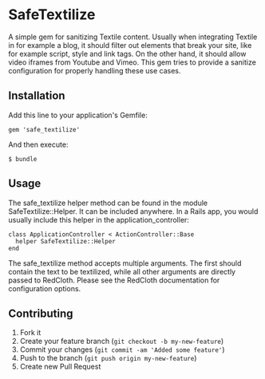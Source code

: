 # SafeTextilize

A simple gem for sanitizing Textile content. Usually when integrating Textile in for example a blog, it should filter out elements that break your site, like for example script, style and link tags.
On the other hand, it should allow video iframes from Youtube and Vimeo. This gem tries to provide a sanitize configuration for properly handling these use cases.

## Installation

Add this line to your application's Gemfile:

    gem 'safe_textilize'

And then execute:

    $ bundle

## Usage

The safe_textilize helper method can be found in the module SafeTextilize::Helper. It can be included anywhere. In a Rails app, you would usually include this helper
in the application_controller:

    class ApplicationController < ActionController::Base
      helper SafeTextilize::Helper
    end
  
The safe_textilize method accepts multiple arguments. The first should contain the text to be textilized, while all other arguments are
directly passed to RedCloth. Please see the RedCloth documentation for configuration options.

## Contributing

1. Fork it
2. Create your feature branch (`git checkout -b my-new-feature`)
3. Commit your changes (`git commit -am 'Added some feature'`)
4. Push to the branch (`git push origin my-new-feature`)
5. Create new Pull Request
